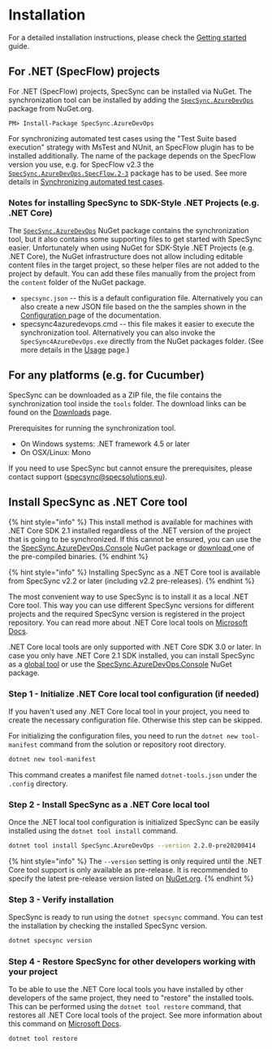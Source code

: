 # Installation

For a detailed installation instructions, please check the [Getting started](getting-started/) guide.

## For .NET \(SpecFlow\) projects

For .NET \(SpecFlow\) projects, SpecSync can be installed via NuGet. The synchronization tool can be installed by adding the [`SpecSync.AzureDevOps`](https://www.nuget.org/packages/SpecSync.AzureDevOps) package from NuGet.org.

```text
PM> Install-Package SpecSync.AzureDevOps
```

For synchronizing automated test cases using the "Test Suite based execution" strategy with MsTest and NUnit, an SpecFlow plugin has to be installed additionally. The name of the package depends on the SpecFlow version you use, e.g. for SpecFlow v2.3 the [`SpecSync.AzureDevOps.SpecFlow.2-3`](https://www.nuget.org/packages/SpecSync.AzureDevOps.SpecFlow.2-3) package has to be used. See more details in [Synchronizing automated test cases](important-concepts/synchronizing-automated-test-cases.md).

### Notes for installing SpecSync to SDK-Style .NET Projects \(e.g. .NET Core\)

The [`SpecSync.AzureDevOps`](https://www.nuget.org/packages/SpecSync.AzureDevOps) NuGet package contains the synchronization tool, but it also contains some supporting files to get started with SpecSync easier. Unfortunately when using NuGet for SDK-Style .NET Projects \(e.g. .NET Core\), the NuGet infrastructure does not allow including editable content files in the target project, so these helper files are not added to the project by default. You can add these files manually from the project from the `content` folder of the NuGet package.

* `specsync.json` -- this is a default configuration file. Alternatively you can also create a new JSON file based on the the samples shown in the [Configuration ](configuration/)page of the documentation.
* specsync4azuredevops.cmd -- this file makes it easier to execute the synchronization tool. Alternatively you can also invoke the `SpecSync4AzureDevOps.exe` directly from the NuGet packages folder. \(See more details in the [Usage](reference/usage.md) page.\)

## For any platforms \(e.g. for Cucumber\)

SpecSync can be downloaded as a ZIP file, the file contains the synchronization tool inside the `tools` folder. The download links can be found on the [Downloads](downloads.md) page.

Prerequisites for running the synchronization tool.

* On Windows systems: .NET framework 4.5 or later
* On OSX/Linux: Mono

If you need to use SpecSync but cannot ensure the prerequisites, please contact support \(specsync@specsolutions.eu\).

## Install SpecSync as .NET Core tool

{% hint style="info" %}
This install method is available for machines with .NET Core SDK 2.1 installed regardless of the .NET version of the project that is going to be synchronized. If this cannot be ensured, you can use the the [SpecSync.AzureDevOps.Console](https://www.nuget.org/packages/SpecSync.AzureDevOps.Console) NuGet package or [download ](downloads.md)one of the pre-compiled binaries.
{% endhint %}

{% hint style="info" %}
Installing SpecSync as a .NET Core tool is available from SpecSync v2.2 or later \(including v2.2 pre-releases\).
{% endhint %}

The most convenient way to use SpecSync is to install it as a local .NET Core tool. This way you can use different SpecSync versions for different projects and the required SpecSync version is registered in the project repository. You can read more about .NET Core local tools on [Microsoft Docs](https://docs.microsoft.com/en-us/dotnet/core/tools/global-tools#install-a-local-tool). 

.NET Core local tools are only supported with .NET Core SDK 3.0 or later. In case you only have .NET Core 2.1 SDK installed, you can install SpecSync as a [global tool](https://docs.microsoft.com/en-us/dotnet/core/tools/global-tools#install-a-global-tool) or use the [SpecSync.AzureDevOps.Console](https://www.nuget.org/packages/SpecSync.AzureDevOps.Console) NuGet package.

### Step 1 - Initialize .NET Core local tool configuration \(if needed\)

If you haven't used any .NET Core local tool in your project, you need to create the necessary configuration file. Otherwise this step can be skipped.

For initializing the configuration files, you need to run the `dotnet new tool-manifest` command from the solution or repository root directory.

```bash
dotnet new tool-manifest
```

 This command creates a manifest file named `dotnet-tools.json` under the `.config` directory.

### Step 2 - Install SpecSync as a .NET Core local tool

Once the .NET local tool configuration is initialized SpecSync can be easily installed using the `dotnet tool install` command.

```bash
dotnet tool install SpecSync.AzureDevOps --version 2.2.0-pre20200414
```

{% hint style="info" %}
The `--version` setting is only required until the .NET Core tool support is only available as pre-release. It is recommended to specify the latest pre-release version listed on [NuGet.org](https://www.nuget.org/packages/SpecSync.AzureDevOps).
{% endhint %}

### Step 3 - Verify installation

SpecSync is ready to run using the `dotnet specsync` command. You can test the installation by checking the installed SpecSync version.

```bash
dotnet specsync version
```

### Step 4 - Restore SpecSync for other developers working with your project

To be able to use the .NET Core local tools you have installed by other developers of the same project, they need to "restore" the installed tools. This can be performed using the `dotnet tool restore` command, that restores all .NET Core local tools of the project. See more information about this command on [Microsoft Docs](https://docs.microsoft.com/en-us/dotnet/core/tools/global-tools#install-a-local-tool).

```bash
dotnet tool restore
```

